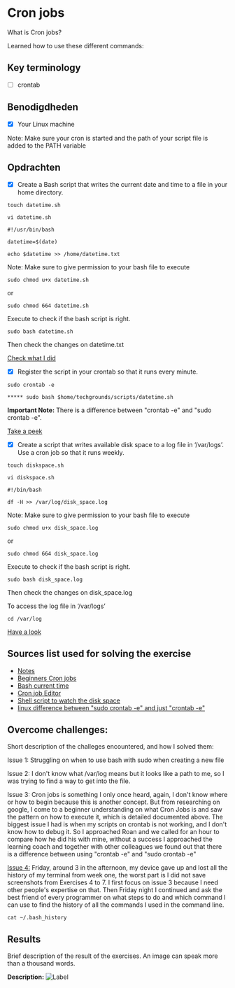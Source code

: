 # Cron jobs

What is Cron jobs?

Learned how to use these different commands:

## Key terminology

- [ ] crontab

## Benodigdheden

- [x] Your Linux machine

Note: Make sure your cron is started and the path of your script file is added to the PATH variable


## Opdrachten

- [x] Create a Bash script that writes the current date and time to a file in your home directory.


```
touch datetime.sh

vi datetime.sh

#!/usr/bin/bash

datetime=$(date)

echo $datetime >> /home/datetime.txt
```

Note: Make sure to give permission to your bash file to execute

```
sudo chmod u+x datetime.sh
```

or 

```
sudo chmod 664 datetime.sh
```

Execute to check if the bash script is right. 
```
sudo bash datetime.sh
```

Then check the changes on datetime.txt

[Check what I did]()

- [x] Register the script in your crontab so that it runs every minute.

```
sudo crontab -e

***** sudo bash $home/techgrounds/scripts/datetime.sh
```

**Important Note:** There is a difference between "crontab -e" and "sudo crontab -e".

[Take a peek]()

- [x] Create a script that writes available disk space to a log file in ‘/var/logs’. Use a cron job so that it runs weekly.

```
touch diskspace.sh

vi diskspace.sh

#!/bin/bash

df -H >> /var/log/disk_space.log

```

Note: Make sure to give permission to your bash file to execute

```
sudo chmod u+x disk_space.log
```

or 

```
sudo chmod 664 disk_space.log
```

Execute to check if the bash script is right. 
```
sudo bash disk_space.log
```

Then check the changes on disk_space.log

To access the log file in ‘/var/logs’
```
cd /var/log
```

[Have a look]()

## Sources list used for solving the exercise

- [Notes](https://docs.google.com/document/d/1AkYSIMAVUV80uiGOafPnvR7k05jMlWtA/edit)
- [Beginners Cron jobs](https://ostechnix.com/a-beginners-guide-to-cron-jobs/)
- [Bash current time](https://tecadmin.net/get-current-date-and-time-in-bash/)
- [Cron job Editor](https://crontab.guru/every-week)
- [Shell script to watch the disk space](https://www.cyberciti.biz/tips/shell-script-to-watch-the-disk-space.html)
- [linux difference between "sudo crontab -e" and just "crontab -e"](https://stackoverflow.com/questions/43237488/linux-difference-between-sudo-crontab-e-and-just-crontab-e#:~:text=Yes%2C%20indeed%20they%20are%20different,user%20who%20is%20logged%20in.)

## Overcome challenges:

Short description of the challeges encountered, and how I solved them:

Issue 1: Struggling on when to use bash with sudo when creating a new file

Issue 2: I don't know what /var/log means but it looks like a path to me, so I was trying to find a way to get into the file.

Issue 3: Cron jobs is something I only once heard, again, I don't know where or how to begin because this is another concept. But from researching on google, I come to a beginner understanding on what Cron Jobs is and saw the pattern on how to execute it, which is detailed documented above. The biggest issue I had is when my scripts on crontab is not working, and I don't know how to debug it. So I approached Roan and we called for an hour to compare how he did his with mine, without a success
I approached the learning coach and together with other colleagues we found out that there is a difference between using "crontab -e" and "sudo crontab -e"

[Issue 4:](https://github.com/techgrounds/techgrounds-agcdtmr/blob/main/00_includes/chatgpt-terminal-history.jpg) Friday, around 3 in the afternoon, my device gave up and lost all the history of my terminal from week one, the worst part is I did not save screenshots from Exercises 4 to 7. I first focus on issue 3 because I need other people's expertise on that. Then Friday night I continued and ask the best friend of every programmer on what steps to do and which command I can use to find the history of all the commands I used in the command line.

```
cat ~/.bash_history
```


## Results

Brief description of the result of the exercises. An image can speak more than a thousand words.

**Description:**
![Label]()

